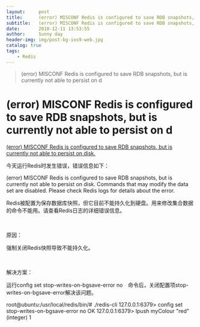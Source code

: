 ```yaml
---
layout:     post
title:      (error) MISCONF Redis is configured to save RDB snapshots, but is currently not able to persist on d
subtitle:   (error) MISCONF Redis is configured to save RDB snapshots, but is currently not able to persist on d
date:       2018-12-11 13:53:55
author:     Sunny day
header-img: img/post-bg-ios9-web.jpg
catalog: true
tags:
    - Redis
---
```


>(error) MISCONF Redis is configured to save RDB snapshots, but is currently not able to persist on d

# (error) MISCONF Redis is configured to save RDB snapshots, but is currently not able to persist on d


[(error) MISCONF Redis is configured to save RDB snapshots, but is currently not able to persist on disk.](https://www.cnblogs.com/anny-1980/p/4582674.html)

今天运行Redis时发生错误，错误信息如下：

(error) MISCONF Redis is configured to save RDB snapshots, but is currently not able to persist on disk. Commands that may modify the data set are disabled. Please check Redis logs for details about the error.

Redis被配置为保存数据库快照，但它目前不能持久化到硬盘。用来修改集合数据的命令不能用。请查看Redis日志的详细错误信息。

 

原因：

强制关闭Redis快照导致不能持久化。

 

解决方案：

运行config set stop-writes-on-bgsave-error no　命令后，关闭配置项stop-writes-on-bgsave-error解决该问题。

root@ubuntu:/usr/local/redis/bin/# ./redis-cli
127.0.0.1:6379> config set stop-writes-on-bgsave-error no
OK
127.0.0.1:6379> lpush myColour "red"
(integer) 1

